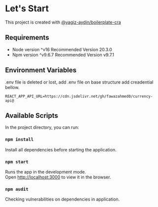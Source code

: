 # Let's Start

This project is created with [@yagiz-aydin/boilerplate-cra](https://github.com/yagiz-aydin/boilerplate-cra)

## Requirements

- Node version ^v16 Recommended Version 20.3.0
- Npm version ^v9.6.7 Recommended Version v9.7.1

## Environment Variables
.env file is deleted or lost, add .env file on base structure add creadential bellow.

```REACT_APP_API_URL=https://cdn.jsdelivr.net/gh/fawazahmed0/currency-api@```
## Available Scripts

In the project directory, you can run:
### `npm install`

Install all dependencies before starting the application.

### `npm start`

Runs the app in the development mode.\
Open [http://localhost:3000](http://localhost:3000) to view it in the browser.

### `npm audit`

Checking vulnerabilities on dependencies in application. 
